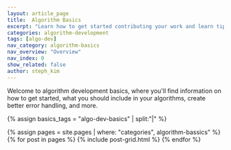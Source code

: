 ```yaml
---
layout: article_page
title:  Algorithm Basics
excerpt: "Learn how to get started contributing your work and learn tips working with git, markdown, and better error handling on Algorithmia."
categories: algorithm-development
tags: [algo-dev]
nav_category: algorithm-basics
nav_overview: "Overview"
nav_index: 0
show_related: false
author: steph_kim
---
```


Welcome to algorithm development basics, where you'll find information on how to get started, what you should include in your algorithms, create better error handling, and more.


{% assign basics_tags = "algo-dev-basics" | split:"|" %}
<div class="row lang-tile-container">
  {% assign pages = site.pages | where: "categories", algorithm-bassics" %}
  {% for post in pages %}
		{% include post-grid.html %}
  {% endfor %}
</div>

